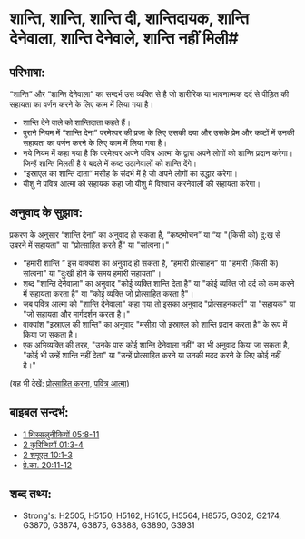 # शान्ति, शान्ति, शान्ति दी, शान्तिदायक, शान्ति देनेवाला, शान्ति देनेवाले, शान्ति नहीं मिली#

## परिभाषा: ##

“शान्ति” और “शान्ति देनेवाला” का सन्दर्भ उस व्यक्ति से है जो शारीरिक या भावनात्मक दर्द से पीड़ित की सहायता का वर्णन करने के लिए काम में लिया गया है।

* शान्ति देने वाले को शान्तिदाता कहते हैं।
* पुराने नियम में “शान्ति देना” परमेश्वर की प्रजा के लिए उसकी दया और उसके प्रेम और कष्टों में उनकी सहायता का वर्णन करने के लिए काम में लिया गया है।
* नये नियम में कहा गया है कि परमेश्वर अपने पवित्र आत्मा के द्वारा अपने लोगों को शान्ति प्रदान करेगा। जिन्हें शान्ति मिलती है वे बदले में कष्ट उठानेवालों को शान्ति देंगे।
* “इस्राएल का शान्ति दाता” मसीह के संदर्भ में है जो अपने लोगों का उद्धार करेगा।
* यीशु ने पवित्र आत्मा को सहायक कहा जो यीशु में विश्वास करनेवालों की सहायता करेगा।

## अनुवाद के सुझाव: ##

प्रकरण के अनुसार “शान्ति देना” का अनुवाद हो सकता है, “कष्टमोचन” या “या "(किसी को) दु:ख से उबरने में सहायता" या "प्रोत्साहित करते हैं" या "सांत्वना।"
* “हमारी शान्ति ” इस वाक्यांश का अनुवाद हो सकता है, “हमारी प्रोत्साहन” या "हमारी (किसी के) सांत्वना" या "दुःखी होने के समय हमारी सहायता"।
* शब्द "शान्ति देनेवाला" का अनुवाद "कोई व्यक्ति शान्ति देता है" या "कोई व्यक्ति जो दर्द को कम करने में सहायता करता है" या "कोई व्यक्ति जो प्रोत्साहित करता है"।
* जब पवित्र आत्मा को "शान्ति देनेवाला" कहा गया तो इसका अनुवाद "प्रोत्साहनकर्ता" या "सहायक" या "जो सहायता और मार्गदर्शन करता है।"
* वाक्यांश "इस्राएल की शान्ति" का अनुवाद "मसीहा जो इस्राएल को शान्ति प्रदान करता है" के रूप में किया जा सकता है।
* एक अभिव्यक्ति की तरह, "उनके पास कोई शान्ति देनेवाला नहीं" का भी अनुवाद किया जा सकता है, "कोई भी उन्हें शान्ति नहीं देता" या "उन्हें प्रोत्साहित करने या उनकी मदद करने के लिए कोई नहीं है।"

(यह भी देखें: [प्रोत्साहित करना](../kt/exhort.md), [पवित्र आत्मा](../kt/holyspirit.md))

## बाइबल सन्दर्भ: ##

* [1 थिस्सलुनीकियों 05:8-11](rc://en/tn/help/1th/05/08)
* [2 कुरिन्थियों 01:3-4](rc://en/tn/help/2co/01/03)
* [2 शमूएल 10:1-3](rc://en/tn/help/2sa/10/01)
* [प्रे.का. 20:11-12](rc://en/tn/help/act/20/11)

## शब्द तथ्य: ##

* Strong's: H2505, H5150, H5162, H5165, H5564, H8575, G302, G2174, G3870, G3874, G3875, G3888, G3890, G3931
